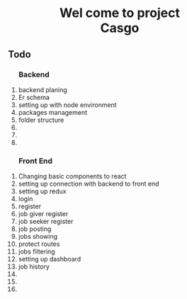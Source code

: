<h1 style="text-align:center">
Wel come to project </br>
<b>Casgo</b>
</h1>

## Todo

<ol><h3>Backend</h3>
<li>backend planing</li>
<li>Er schema</li>
<li>setting up with node environment</li>
<li>packages management</li>
<li>folder structure</li>
<li></li>
<li></li>
<li></li>

</ol>
 
<ol><h3>Front End</h3>

<li>Changing basic components to react</li>
<li>setting up connection with backend to front end</li>
<li>setting up redux</li>
<li>login</li>
<li>register</li>
<li>job giver register</li>
<li>job seeker register</li>
<li>job posting</li>
<li>jobs showing</li>
<li>protect routes</li>
<li>jobs filtering</li>
<li>setting up dashboard</li>
<li>job history</li>
<li></li>
<li></li>
<li></li>

</ol>
